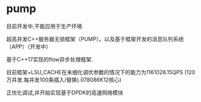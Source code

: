 # pump

目前开发中,不能应用于生产环境

超高并发C++服务器无锁框架（PUMP）。以及基于框架开发的消息队列系统（APP）（开发中）

基于C++17实现的flow异步处理框架.

目前框架+LSU_CACHE在未细化调优参数的情况下的能力为1161028.15QPS
(120万并发.每并发100条插入/替换).(I78086K12核心)


正优化调试,并开始实现基于DPDK的高速网络模块
